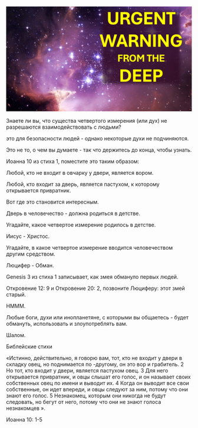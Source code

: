 ![Video cover image](../cover.jpg "cover photo")

Знаете ли вы, что существа четвертого измерения (или дух) не разрешаются взаимодействовать с людьми?

это для безопасности людей - однако некоторые духи не подчиняются.

Это не то, о чем вы думаете - так что держитесь до конца, чтобы узнать.

Иоанна 10 из стиха 1, поместите это таким образом:

Любой, кто не входит в овчарку у двери, является вором.

Любой, кто входит за дверь, является пастухом, к которому открывается привратник.

Вот где это становится интересным.

Дверь в человечество - должна родиться в детстве.

Угадайте, какое четвертое измерение родилось в детстве.

Иисус - Христос.

Угадайте, в какое четвертое измерение вводится человечеством другим средством.

Люцифер - Обман.

Genesis 3 из стиха 1 записывает, как змея обмануло первых людей.

Откровение 12: 9 и Откровение 20: 2, позвоните Люциферу: этот змей старый.

HMMM.

Любые боги, духи или инопланетяне, с которыми вы общаетесь - будет обмануть, использовать и злоупотреблять вам.

Шалом.

Библейские стихи

«Истинно, действительно, я говорю вам, тот, кто не входит у двери в складку овец, но поднимается по -другому, он это вор и грабитель. 2 Но тот, кто входит у двери, является пастухом овец. 3 Для него открывается привратник, и овцы слышат его голос, и он называет своих собственных овец по имени и выводит их. 4 Когда он выводит все свои собственные, он идет впереди, и овцы следуют за ним, потому что они знают его голос. 5 Незнакомец, которым они никогда не будут следовать, но бегут от него, потому что они не знают голоса незнакомцев ».

Иоанна 10: 1-5